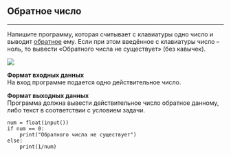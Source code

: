 ## Обратное число
--------------

Напишите программу, которая считывает с клавиатуры одно число и выводит [обратное](https://ru.wikipedia.org/wiki/%D0%9E%D0%B1%D1%80%D0%B0%D1%82%D0%BD%D0%BE%D0%B5_%D1%87%D0%B8%D1%81%D0%BB%D0%BE) ему. Если при этом введённое с клавиатуры число – ноль, то вывести «Обратного числа не существует» (без кавычек).

![](https://ucarecdn.com/4df00cbb-37df-4955-9f01-4da08fd44cad/)

**Формат входных данных**   
На вход программе подается одно действительное число.

**Формат выходных данных**  
Программа должна вывести действительное число обратное данному, либо текст в соответствии с условием задачи.

```
num = float(input())
if num == 0:
    print("Обратного числа не существует")
else:
    print(1/num)

```